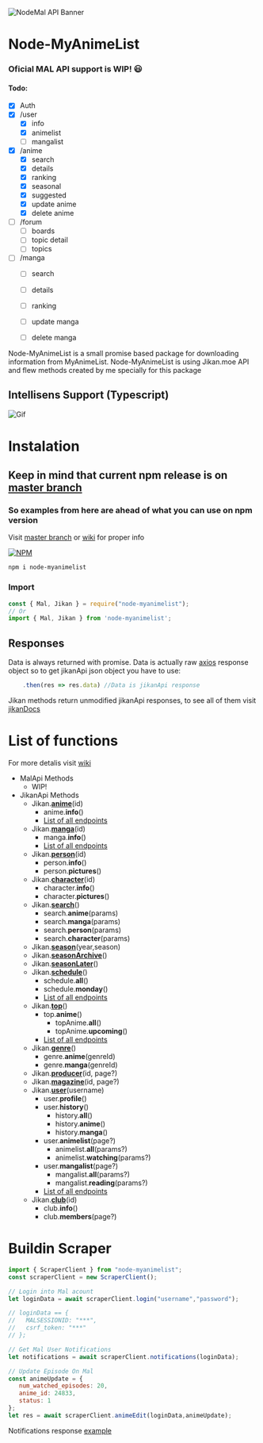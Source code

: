 ![NodeMal API Banner](https://i.imgur.com/IcBShyO.png)

# Node-MyAnimeList
### Oficial MAL API support is WIP! :smiley:
#### Todo:
- [x] Auth
- [x] /user
  - [x] info
  - [x] animelist
  - [ ] mangalist
- [x] /anime
	- [x] search 
	- [x] details
	- [x] ranking
	- [x] seasonal
	- [x] suggested  
	- [x] update anime
	- [x] delete anime
- [ ] /forum
	- [ ] boards
	- [ ] topic detail
	- [ ] topics
- [ ] /manga
	- [ ] search 
	- [ ] details
	- [ ] ranking  
	- [ ] update manga
	- [ ] delete manga


Node-MyAnimeList is a small promise based package for downloading information from MyAnimeList.
Node-MyAnimeList is using Jikan.moe API and flew methods created by me specially for this package


## Intellisens Support (Typescript)
![Gif](https://i.imgur.com/J1dUQf2.gif)

# Instalation
## Keep in mind that current npm release is on [master branch](https://github.com/PolyMeilex/node-myanimelist/tree/master)
### So examples from here are ahead of what you can use on npm version
Visit [master branch](https://github.com/PolyMeilex/node-myanimelist/tree/master) or [wiki](https://github.com/PolyMeilex/node-myanimelist/wiki) for proper info

[![NPM](https://nodei.co/npm/node-myanimelist.png)](https://nodei.co/npm/node-myanimelist/)

```
npm i node-myanimelist
```
### Import
```js
const { Mal, Jikan } = require("node-myanimelist");
// Or
import { Mal, Jikan } from 'node-myanimelist';
```
## Responses
Data is always returned with promise.
Data is actually raw [axios](https://www.npmjs.com/package/axios) response object so to get jikanApi json object you have to use:
```ts
	.then(res => res.data) //Data is jikanApi response
```
Jikan methods return unmodified jikanApi responses, to see all of them visit [jikanDocs](https://jikan.docs.apiary.io/)
# List of functions
For more detalis visit [wiki](https://github.com/PolyMeilex/node-myanimelist/wiki)
* MalApi Methods
  * WIP!
* JikanApi Methods
	* Jikan.**[anime](https://github.com/PolyMeilex/node-myanimelist/wiki/Anime)**(id)
		* anime.**info**()
 		* [List of all endpoints](https://github.com/PolyMeilex/node-myanimelist/wiki/Anime)
	* Jikan.**[manga](https://github.com/PolyMeilex/node-myanimelist/wiki/Manga)**(id) 
 		* manga.**info**()
 		* [List of all endpoints](https://github.com/PolyMeilex/node-myanimelist/wiki/Manga)
	* Jikan.**[person](https://github.com/PolyMeilex/node-myanimelist/wiki/Person)**(id) 
		* person.**info**()
		* person.**pictures**()
	* Jikan.**[character](https://github.com/PolyMeilex/node-myanimelist/wiki/Character)**(id) 
		* character.**info**()
	 	* character.**pictures**()
 	* Jikan.**[search](https://github.com/PolyMeilex/node-myanimelist/wiki/Search)**()
	 	* search.**anime**(params)
	 	* search.**manga**(params)
	 	* search.**person**(params)
	 	* search.**character**(params)
 	* Jikan.**[season](https://github.com/PolyMeilex/node-myanimelist/wiki/Season)**(year,season)
 	* Jikan.**[seasonArchive](https://github.com/PolyMeilex/node-myanimelist/wiki/Season)**()
 	* Jikan.**[seasonLater](https://github.com/PolyMeilex/node-myanimelist/wiki/Season)**() 
	* Jikan.**[schedule](https://github.com/PolyMeilex/node-myanimelist/wiki/Schedule)**()
		* schedule.**all**()
		* schedule.**monday**()
		* [List of all endpoints](https://github.com/PolyMeilex/node-myanimelist/wiki/Schedule)
	* Jikan.**[top](https://github.com/PolyMeilex/node-myanimelist/wiki/Top)**()
		* top.**anime**()
			* topAnime.**all**()
			* topAnime.**upcoming**()
 		* [List of all endpoints](https://github.com/PolyMeilex/node-myanimelist/wiki/Top)
	* Jikan.**[genre](https://github.com/PolyMeilex/node-myanimelist/wiki/Genre)**()
		* genre.**anime**(genreId)
		* genre.**manga**(genreId)
	* Jikan.**[producer](https://github.com/PolyMeilex/node-myanimelist/wiki/Producer)**(id, page?)
	* Jikan.**[magazine](https://github.com/PolyMeilex/node-myanimelist/wiki/Magazine)**(id, page?)
	* Jikan.**[user](https://github.com/PolyMeilex/node-myanimelist/wiki/User)**(username)
		* user.**profile**()
		* user.**history**()
			* history.**all**()
			* history.**anime**()
 			* history.**manga**()
		* user.**animelist**(page?)
			* animelist.**all**(params?)
 			* animelist.**watching**(params?)
		* user.**mangalist**(page?)
			* mangalist.**all**(params?)
 			* mangalist.**reading**(params?)
 		* [List of all endpoints](https://github.com/PolyMeilex/node-myanimelist/wiki/User)
	* Jikan.**[club](https://github.com/PolyMeilex/node-myanimelist/wiki/Club)**(id)
		* club.**info**()
		* club.**members**(page?)

# Buildin Scraper
```js
import { ScraperClient } from "node-myanimelist";
const scraperClient = new ScraperClient();

// Login into Mal acount
let loginData = await scraperClient.login("username","password");

// loginData == {
//   MALSESSIONID: "***",
//   csrf_token: "***"
// };

// Get Mal User Notifications
let notifications = await scraperClient.notifications(loginData);

// Update Episode On Mal
const animeUpdate = {
   num_watched_episodes: 20,
   anime_id: 24833,
   status: 1
};
let res = await scraperClient.animeEdit(loginData,animeUpdate);

```
Notifications response [example](https://github.com/PolyMeilex/node-myanimelist/blob/master/dataExamples/exampleNotyfications.json)
